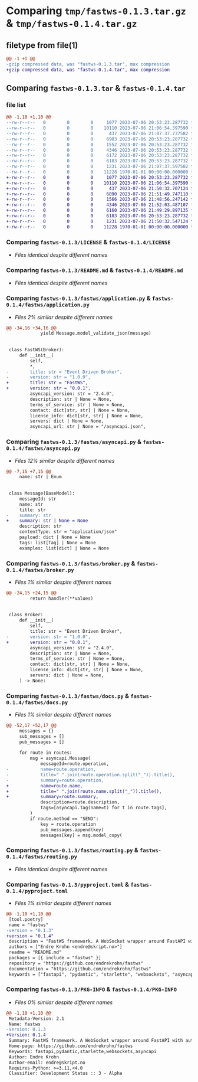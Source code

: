 # Comparing `tmp/fastws-0.1.3.tar.gz` & `tmp/fastws-0.1.4.tar.gz`

## filetype from file(1)

```diff
@@ -1 +1 @@
-gzip compressed data, was "fastws-0.1.3.tar", max compression
+gzip compressed data, was "fastws-0.1.4.tar", max compression
```

## Comparing `fastws-0.1.3.tar` & `fastws-0.1.4.tar`

### file list

```diff
@@ -1,10 +1,10 @@
--rw-r--r--   0        0        0     1077 2023-07-06 20:53:23.287732 fastws-0.1.3/LICENSE
--rw-r--r--   0        0        0    10110 2023-07-06 21:06:54.397590 fastws-0.1.3/README.md
--rw-r--r--   0        0        0      437 2023-07-06 21:07:37.737582 fastws-0.1.3/fastws/__init__.py
--rw-r--r--   0        0        0     6903 2023-07-06 20:53:23.287732 fastws-0.1.3/fastws/application.py
--rw-r--r--   0        0        0     1552 2023-07-06 20:53:23.287732 fastws-0.1.3/fastws/asyncapi.py
--rw-r--r--   0        0        0     4346 2023-07-06 20:53:23.287732 fastws-0.1.3/fastws/broker.py
--rw-r--r--   0        0        0     6172 2023-07-06 20:53:23.287732 fastws-0.1.3/fastws/docs.py
--rw-r--r--   0        0        0     6183 2023-07-06 20:53:23.287732 fastws-0.1.3/fastws/routing.py
--rw-r--r--   0        0        0     1231 2023-07-06 21:07:37.597582 fastws-0.1.3/pyproject.toml
--rw-r--r--   0        0        0    11228 1970-01-01 00:00:00.000000 fastws-0.1.3/PKG-INFO
+-rw-r--r--   0        0        0     1077 2023-07-06 20:53:23.287732 fastws-0.1.4/LICENSE
+-rw-r--r--   0        0        0    10110 2023-07-06 21:06:54.397590 fastws-0.1.4/README.md
+-rw-r--r--   0        0        0      437 2023-07-06 21:50:32.707124 fastws-0.1.4/fastws/__init__.py
+-rw-r--r--   0        0        0     6890 2023-07-06 21:51:49.747110 fastws-0.1.4/fastws/application.py
+-rw-r--r--   0        0        0     1566 2023-07-06 21:48:56.247142 fastws-0.1.4/fastws/asyncapi.py
+-rw-r--r--   0        0        0     4346 2023-07-06 21:52:03.487107 fastws-0.1.4/fastws/broker.py
+-rw-r--r--   0        0        0     6160 2023-07-06 21:49:29.897135 fastws-0.1.4/fastws/docs.py
+-rw-r--r--   0        0        0     6183 2023-07-06 20:53:23.287732 fastws-0.1.4/fastws/routing.py
+-rw-r--r--   0        0        0     1231 2023-07-06 21:50:32.547124 fastws-0.1.4/pyproject.toml
+-rw-r--r--   0        0        0    11228 1970-01-01 00:00:00.000000 fastws-0.1.4/PKG-INFO
```

### Comparing `fastws-0.1.3/LICENSE` & `fastws-0.1.4/LICENSE`

 * *Files identical despite different names*

### Comparing `fastws-0.1.3/README.md` & `fastws-0.1.4/README.md`

 * *Files identical despite different names*

### Comparing `fastws-0.1.3/fastws/application.py` & `fastws-0.1.4/fastws/application.py`

 * *Files 2% similar despite different names*

```diff
@@ -34,16 +34,16 @@
             yield Message.model_validate_json(message)
 
 
 class FastWS(Broker):
     def __init__(
         self,
         *,
-        title: str = "Event Driven Broker",
-        version: str = "1.0.0",
+        title: str = "FastWS",
+        version: str = "0.0.1",
         asyncapi_version: str = "2.4.0",
         description: str | None = None,
         terms_of_service: str | None = None,
         contact: dict[str, str] | None = None,
         license_info: dict[str, str] | None = None,
         servers: dict | None = None,
         asyncapi_url: str | None = "/asyncapi.json",
```

### Comparing `fastws-0.1.3/fastws/asyncapi.py` & `fastws-0.1.4/fastws/asyncapi.py`

 * *Files 12% similar despite different names*

```diff
@@ -7,15 +7,15 @@
     name: str | Enum
 
 
 class Message(BaseModel):
     messageId: str
     name: str
     title: str
-    summary: str
+    summary: str | None = None
     description: str
     contentType: str = "application/json"
     payload: dict | None = None
     tags: list[Tag] | None = None
     examples: list[dict] | None = None
```

### Comparing `fastws-0.1.3/fastws/broker.py` & `fastws-0.1.4/fastws/broker.py`

 * *Files 1% similar despite different names*

```diff
@@ -24,15 +24,15 @@
         return handler(**values)
 
 
 class Broker:
     def __init__(
         self,
         title: str = "Event Driven Broker",
-        version: str = "1.0.0",
+        version: str = "0.0.1",
         asyncapi_version: str = "2.4.0",
         description: str | None = None,
         terms_of_service: str | None = None,
         contact: dict[str, str] | None = None,
         license_info: dict[str, str] | None = None,
         servers: dict | None = None,
     ) -> None:
```

### Comparing `fastws-0.1.3/fastws/docs.py` & `fastws-0.1.4/fastws/docs.py`

 * *Files 1% similar despite different names*

```diff
@@ -52,17 +52,17 @@
     messages = {}
     sub_messages = []
     pub_messages = []
 
     for route in routes:
         msg = asyncapi.Message(
             messageId=route.operation,
-            name=route.operation,
-            title=" ".join(route.operation.split("_")).title(),
-            summary=route.operation,
+            name=route.name,
+            title=" ".join(route.name.split("_")).title(),
+            summary=route.summary,
             description=route.description,
             tags=[asyncapi.Tag(name=t) for t in route.tags],
         )
         if route.method == "SEND":
             key = route.operation
             pub_messages.append(key)
             messages[key] = msg.model_copy(
```

### Comparing `fastws-0.1.3/fastws/routing.py` & `fastws-0.1.4/fastws/routing.py`

 * *Files identical despite different names*

### Comparing `fastws-0.1.3/pyproject.toml` & `fastws-0.1.4/pyproject.toml`

 * *Files 1% similar despite different names*

```diff
@@ -1,10 +1,10 @@
 [tool.poetry]
 name = "fastws"
-version = "0.1.3"
+version = "0.1.4"
 description = "FastWS framework. A WebSocket wrapper around FastAPI with auto-documentation using AsyncAPI."
 authors = ["Endre Krohn <endre@skript.no>"]
 readme = "README.md"
 packages = [{ include = "fastws" }]
 repository = "https://github.com/endrekrohn/fastws"
 documentation = "https://github.com/endrekrohn/fastws"
 keywords = ["fastapi", "pydantic", "starlette", "websockets", "asyncapi"]
```

### Comparing `fastws-0.1.3/PKG-INFO` & `fastws-0.1.4/PKG-INFO`

 * *Files 0% similar despite different names*

```diff
@@ -1,10 +1,10 @@
 Metadata-Version: 2.1
 Name: fastws
-Version: 0.1.3
+Version: 0.1.4
 Summary: FastWS framework. A WebSocket wrapper around FastAPI with auto-documentation using AsyncAPI.
 Home-page: https://github.com/endrekrohn/fastws
 Keywords: fastapi,pydantic,starlette,websockets,asyncapi
 Author: Endre Krohn
 Author-email: endre@skript.no
 Requires-Python: >=3.11,<4.0
 Classifier: Development Status :: 3 - Alpha
```

